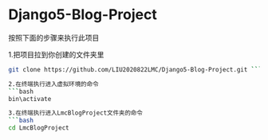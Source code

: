 # Django5-Blog-Project

按照下面的步骤来执行此项目

1.把项目拉到你创建的文件夹里
```bash
git clone https://github.com/LIU2020822LMC/Django5-Blog-Project.git ```

2.在终端执行进入虚拟环境的命令
```bash
bin\activate

3.在终端执行进入LmcBlogProject文件夹的命令
```bash
cd LmcBlogProject

